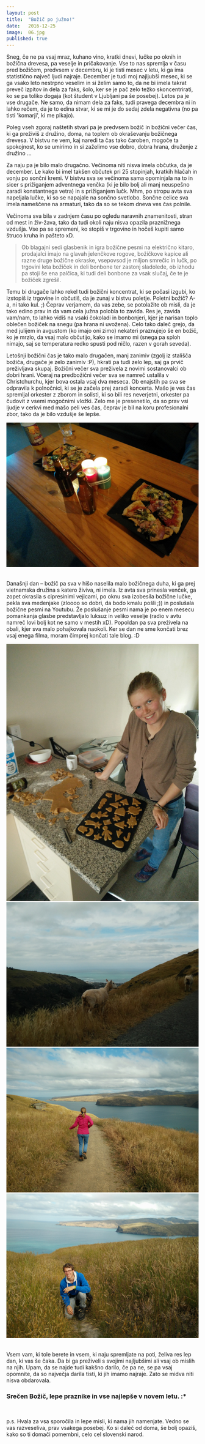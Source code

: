 ```yaml
---
layout: post
title:  "Božič po južno!"
date:   2016-12-25
image:  06.jpg
published: true
---
```


<p class="intro"><span class="dropcap">S</span>neg, če ne pa vsaj mraz, kuhano vino, kratki dnevi, lučke po oknih in božična drevesa, pa veselje in pričakovanje. Vse to nas spremlja v času pred božičem, predvsem v decembru, ki je tisti mesec v letu, ki ga ima statistično največ ljudi najraje. December je tudi moj najljubši mesec, ki se ga vsako leto nestrpno veselim in si želim samo to, da ne bi imela takrat preveč izpitov in dela za faks, šolo, ker se je pač zelo težko skoncentrirati, ko se pa toliko dogaja (kot študent v Ljubljani pa še posebej). Letos pa je vse drugače. Ne samo, da nimam dela za faks, tudi pravega decembra ni in lahko rečem, da je to edina stvar, ki se mi je do sedaj zdela negativna (no pa tisti 'komarji', ki me pikajo). </p>

Poleg vseh zgoraj naštetih stvari pa je predvsem božič in božični večer čas, ki ga preživiš z družino, doma, na toplem ob okraševanju božičnega drevesa. V bistvu ne vem, kaj naredi ta čas tako čaroben, mogoče ta spokojnost, ko se umirimo in si zaželimo vse dobro, dobra hrana, druženje z družino … 

Za naju pa je bilo malo drugačno. Večinoma niti nisva imela občutka, da je december. Le kako bi imel takšen občutek pri 25 stopinjah, kratkih hlačah in vonju po sončni kremi. V bistvu sva se večinoma sama opominjala na to in sicer s prižiganjem adventnega venčka (ki je bilo bolj ali manj neuspešno zaradi konstantnega vetra) in s prižiganjem lučk. Mhm, po stropu avta sva napeljala lučke, ki so se napajale na sončno svetlobo. Sončne celice sva imela nameščene na armaturi, tako da so se tekom dneva ves čas polnile. 

Večinoma sva bila v zadnjem času po ogledu naravnih znamenitosti, stran od mest in živ-žava, tako da tudi okoli naju nisva opazila praznižnega vzdušja. Vse pa se spremeni, ko stopiš v trgovino in hočeš kupiti samo štruco kruha in pašteto xD. 

<blockquote>Ob blagajni sedi glasbenik in igra božične pesmi na električno kitaro, prodajalci imajo na glavah jelenčkove rogove, božičkove kapice ali razne druge božične okraske, vsepovsod je miljon smrečic in lučk, po trgovini leta božiček in deli bonbone ter zastonj sladolede, ob izhodu pa stoji še ena palčica, ki tudi deli bonbone za vsak slučaj, če te je božiček zgrešil.</blockquote> 

Temu bi drugače lahko rekel tudi božični koncentrat, ki se počasi izgubi, ko izstopiš iz trgovine in občutiš, da je zunaj v bistvu poletje. Poletni božič? A-a, ni tako kul. ;) Čeprav verjamem, da vas zebe, se potolažite ob misli, da je tako edino prav in da vam cela južna polobla to zavida. Res je, zavida vam/nam, to lahko vidiš na vsaki čokoladi in bonbonjeri, kjer je narisan toplo oblečen božiček na snegu (pa hrana ni uvožena). Celo tako daleč grejo, da med julijem in avgustom (ko imajo oni zimo) nekateri praznujejo še en božič, ko je mrzlo, da vsaj malo občutijo, kako se imamo mi (snega pa sploh nimajo, saj se temperatura redko spusti pod ničlo, razen v gorah seveda). 

Letošnji božični čas je tako malo drugačen, manj zanimiv (zgolj iz stališča božiča, drugače je zelo zanimiv :P), hkrati pa tudi zelo lep, saj ga prvič preživljava skupaj. Božični večer sva preživela z novimi sostanovalci ob dobri hrani. Včeraj na predbožični večer sva se namreč ustalila v Christchurchu, kjer bova ostala vsaj dva meseca. Ob enajstih pa sva se odpravila k polnočnici, ki se je začela prej zaradi koncerta. Mašo je ves čas spremljal orkester z zborom in solisti, ki so bili res neverjetni, orkester pa čudovit z vsemi mogočnimi vložki. Zelo me je presenetilo, da so prav vsi ljudje v cerkvi med mašo peli ves čas, čeprav je bil na koru profesionalni zbor, tako da je bilo vzdušje še lepše.

<div class="photoset-grid" data-layout="1">
    <img src="/assets/images/10christmas/01.jpg" data-title="Midva sva za večerjo spekla pico, kasneje je na mizo prišla še vietnamska hrana." data-lightbox="gr1">
</div><br/>

Današnji dan – božič pa sva v hišo naselila malo božičnega duha, ki ga prej vietnamska družina s katero živiva, ni imela. Iz avta sva prinesla venček, ga zopet okrasila s cipresinimi vejicami, po oknu sva izobesila božične lučke, pekla sva medenjake (zloooo so dobri, da bodo kmalu pošli ;))  in poslušala božične pesmi na Youtubu. Že poslušanje pesmi nama je po enem mesecu pomankanja glasbe predstavljalo luksuz in veliko veselje (radio v avtu namreč lovi bolj kot ne samo v mestih xD). Popoldan pa sva preživela na obali, kjer sva malo pohajkovala naokoli. Ker se dan ne sme končati brez vsaj enega filma, moram čimprej končati tale blog. :D 

<div class="photoset-grid" data-layout="22">
    <img src="/assets/images/10christmas/02.jpg" data-title="Ker nisva imela modelčkov, sva razne oblike kar sama izrezljala, potrebna je samo še okrasitev." data-lightbox="gr1">
    <img src="/assets/images/10christmas/03.jpg" data-title="Slikce od nedeljskega izleta ..." data-lightbox="gr1">
    <img src="/assets/images/10christmas/04.jpg" data-title="" data-lightbox="gr1">
    <img src="/assets/images/10christmas/05.jpg" data-title="" data-lightbox="gr1">
</div><br/>

Vsem vam, ki tole berete in vsem, ki naju spremljate na poti, želiva res lep dan, ki vas še čaka. Da bi ga preživeli s svojimi najljubšimi ali vsaj ob mislih na njih. Upam, da se najde tudi kakšno darilo, če pa ne, se pa vsaj opomnite, da so največja darila tisti, ki jih imamo najraje. Zato se midva niti nisva obdarovala.  

### Srečen Božič, lepe praznike in vse najlepše v novem letu. :* 
<br/>

p.s. Hvala za vsa sporočila in lepe misli, ki nama jih namenjate. Vedno se vas razveseliva, prav vsakega posebej. Ko si daleč od doma, še bolj opaziš, kako so ti domači pomembni, celo cel slovenski narod. 